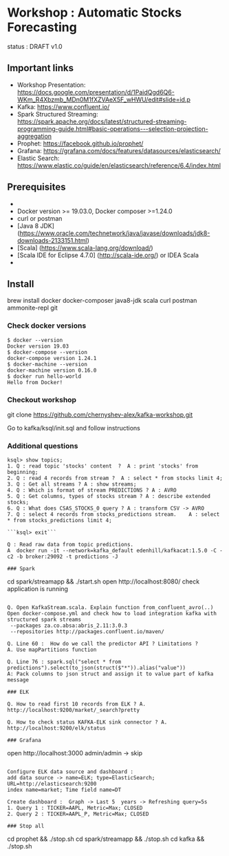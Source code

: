 # Workshop : Automatic Stocks Forecasting  

status : DRAFT v1.0

## Important links

- Workshop Presentation: https://docs.google.com/presentation/d/1PaidQgd6Q6-WKm_R4Xbzmb_MDn0M1fXZVAeX5F_wHWU/edit#slide=id.p
- Kafka: https://www.confluent.io/
- Spark Structured Streaming: https://spark.apache.org/docs/latest/structured-streaming-programming-guide.html#basic-operations---selection-projection-aggregation
- Prophet: https://facebook.github.io/prophet/
- Grafana: https://grafana.com/docs/features/datasources/elasticsearch/
- Elastic Search: https://www.elastic.co/guide/en/elasticsearch/reference/6.4/index.html

## Prerequisites  
- 
- Docker version >= 19.03.0, Docker composer >=1.24.0
- curl or postman
- [Java 8 JDK]  (https://www.oracle.com/technetwork/java/javase/downloads/jdk8-downloads-2133151.html)
- [Scala] (https://www.scala-lang.org/download/)  
- [Scala IDE for Eclipse 4.7.0] (http://scala-ide.org/)  or IDEA Scala
- 

## Install

brew install docker docker-composer java8-jdk scala curl postman ammonite-repl git

### Check docker versions

```
$ docker --version
Docker version 19.03
$ docker-compose --version
docker-compose version 1.24.1
$ docker-machine --version
docker-machine version 0.16.0
$ docker run hello-world
Hello from Docker!
```

### Checkout workshop
git clone https://github.com/chernyshev-alex/kafka-workshop.git

Go to kafka/ksql/init.sql and follow instructions


### Additional questions

```
ksql> show topics;
1. Q : read topic 'stocks' content  ?  A : print 'stocks' from beginning; 
2. Q : read 4 records from stream ?  A : select * from stocks limit 4; 
3. Q : Get all streams ? A : show streams; 
4. Q : Which is format of stream PREDICTIONS ? A : AVRO
5. Q : Get columns, types of stocks stream ? A : describe extended stocks;
6. Q : What does CSAS_STOCKS_0 query ? A : transform CSV -> AVRO
7. Q : select 4 records from stocks_predictions stream.    A : select * from stocks_predictions limit 4;

```ksql> exit```

Q : Read raw data from topic predictions. 
A  docker run -it --network=kafka_default edenhill/kafkacat:1.5.0 -C -c2 -b broker:29092 -t predictions -J

### Spark

``` 
cd spark/streamapp && ./start.sh 
open  http://localhost:8080/     check application is running
``` 

Q. Open KafkaStream.scala. Explain function from_confluent_avro(..)
Open docker-compose.yml and check how to load integration kafka with structured spark streams
 --packages za.co.absa:abris_2.11:3.0.3
 --repositories http://packages.confluent.io/maven/

Q. Line 60 :  How do we call the predictor API ? Limitations ? 
A. Use mapPartitions function

Q. Line 76 : spark.sql("select * from predictions").select(to_json(struct($"*")).alias("value"))
A: Pack columns to json struct and assign it to value part of kafka message

### ELK

Q. How to read first 10 records from ELK ? A. http://localhost:9200/market/_search?pretty

Q. How to check status KAFKA-ELK sink connector ? A. http://localhost:9200/elk/status

### Grafana
```
open http://localhost:3000  admin/admin -> skip
```

Configure ELK data source and dashboard :
add data source -> name=ELK; type=ElasticSearch; URL=http://elasticsearch:9200
index name=market; Time field name=DT

Create dashboard :  Graph -> Last 5  years -> Refreshing query=5s
1. Query 1 : TICKER=AAPL, Metric=Max; CLOSED
2. Query 2 : TICKER=AAPL_P, Metric=Max; CLOSED

### Stop all

```
cd prophet && ./stop.sh
cd spark/streamapp && ./stop.sh
cd kafka && ./stop.sh
```

